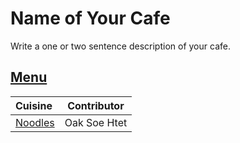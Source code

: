 # Name of Your Cafe

Write a one or two sentence description of your cafe.

## [Menu](menu.md)

| Cuisine                               | Contributor        |
|:--------------------------------------|--------------------|
| [Noodles](menu.md#Noodles)        | Oak Soe Htet         |
